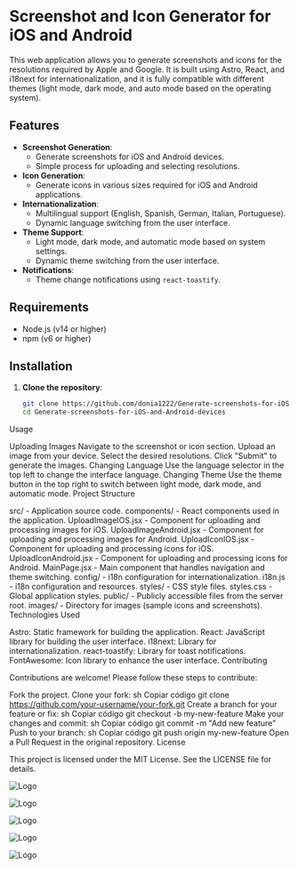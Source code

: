 # Screenshot and Icon Generator for iOS and Android

This web application allows you to generate screenshots and icons for the resolutions required by Apple and Google. It is built using Astro, React, and i18next for internationalization, and it is fully compatible with different themes (light mode, dark mode, and auto mode based on the operating system).

## Features

- **Screenshot Generation**:
  - Generate screenshots for iOS and Android devices.
  - Simple process for uploading and selecting resolutions.
- **Icon Generation**:
  - Generate icons in various sizes required for iOS and Android applications.
- **Internationalization**:
  - Multilingual support (English, Spanish, German, Italian, Portuguese).
  - Dynamic language switching from the user interface.
- **Theme Support**:
  - Light mode, dark mode, and automatic mode based on system settings.
  - Dynamic theme switching from the user interface.
- **Notifications**:
  - Theme change notifications using `react-toastify`.

## Requirements

- Node.js (v14 or higher)
- npm (v6 or higher)

## Installation

1. **Clone the repository**:
   ```sh
   git clone https://github.com/donia1222/Generate-screenshots-for-iOS-and-Android-devices
   cd Generate-screenshots-for-iOS-and-Android-devices

Usage

Uploading Images
Navigate to the screenshot or icon section.
Upload an image from your device.
Select the desired resolutions.
Click "Submit" to generate the images.
Changing Language
Use the language selector in the top left to change the interface language.
Changing Theme
Use the theme button in the top right to switch between light mode, dark mode, and automatic mode.
Project Structure

src/ - Application source code.
components/ - React components used in the application.
UploadImageIOS.jsx - Component for uploading and processing images for iOS.
UploadImageAndroid.jsx - Component for uploading and processing images for Android.
UploadIconIOS.jsx - Component for uploading and processing icons for iOS.
UploadIconAndroid.jsx - Component for uploading and processing icons for Android.
MainPage.jsx - Main component that handles navigation and theme switching.
config/ - i18n configuration for internationalization.
i18n.js - i18n configuration and resources.
styles/ - CSS style files.
styles.css - Global application styles.
public/ - Publicly accessible files from the server root.
images/ - Directory for images (sample icons and screenshots).
Technologies Used

Astro: Static framework for building the application.
React: JavaScript library for building the user interface.
i18next: Library for internationalization.
react-toastify: Library for toast notifications.
FontAwesome: Icon library to enhance the user interface.
Contributing

Contributions are welcome! Please follow these steps to contribute:

Fork the project.
Clone your fork:
sh
Copiar código
git clone https://github.com/your-username/your-fork.git
Create a branch for your feature or fix:
sh
Copiar código
git checkout -b my-new-feature
Make your changes and commit:
sh
Copiar código
git commit -m "Add new feature"
Push to your branch:
sh
Copiar código
git push origin my-new-feature
Open a Pull Request in the original repository.
License

This project is licensed under the MIT License. See the LICENSE file for details.

![Logo](https://generate-screenshots.lweb.ch/imagenes/captura5.png)

![Logo](https://generate-screenshots.lweb.ch/imagenes/captura6.png)

![Logo](https://generate-screenshots.lweb.ch/imagenes/captura24.png)

![Logo](https://generate-screenshots.lweb.ch/imagenes/captura2.png)


![Logo](https://generate-screenshots.lweb.ch/imagenes/captura.png)

